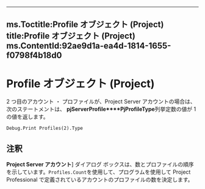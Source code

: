
---
ms.Toctitle:Profile オブジェクト (Project)
title:Profile オブジェクト (Project)
ms.ContentId:92ae9d1a-ea4d-1814-1655-f0798f4b18d0
---
# Profile オブジェクト (Project)





2 つ目のアカウント ・ プロファイルが、Project Server アカウントの場合は、次のステートメントは、 **pjServerProfile****PjProfileType**列挙定数の値が 1 の値を返します。

```vba
Debug.Print Profiles(2).Type
```




## 注釈
**Project Server アカウント**] ダイアログ ボックスは、数とプロファイルの順序を示しています。`Profiles.Count`を使用して、プログラムを使用して Project Professional で定義されているアカウントのプロファイルの数を決定します。




